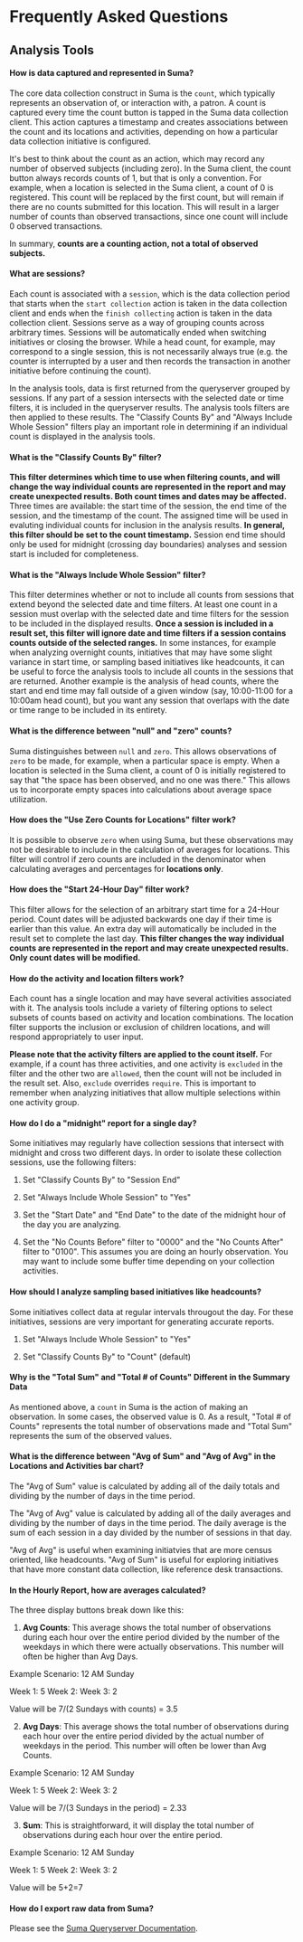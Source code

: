 # Frequently Asked Questions

## Analysis Tools

#### How is data captured and represented in Suma?
The core data collection construct in Suma is the `count`, which typically represents an observation of, or interaction with, a patron. A count is captured every time the count button is tapped in the Suma data collection client. This action captures a timestamp and creates associations between the count and its locations and activities, depending on how a particular data collection initiative is configured.

It's best to think about the count as an action, which may record any number of observed subjects (including zero). In the Suma client, the count button always records counts of 1, but that is only a convention. For example, when a location is selected in the Suma client, a count of 0 is registered. This count will be replaced by the first count, but will remain if there are no counts submitted for this location. This will result in a larger number of counts than observed transactions, since one count will include 0 observed transactions.

In summary, **counts are a counting action, not a total of observed subjects.**

#### What are sessions?
Each count is associated with a `session`, which is the data collection period that starts when the `start collection` action is taken in the data collection client and ends when the `finish collecting` action is taken in the data collection client. Sessions serve as a way of grouping counts across arbitrary times. Sessions will be automatically ended when switching initiatives or closing the browser. While a head count, for example, may correspond to a single session, this is not necessarily always true (e.g. the counter is interrupted by a user and then records the transaction in another initiative before continuing the count).

In the analysis tools, data is first returned from the queryserver grouped by sessions. If any part of a session intersects with the selected date or time filters, it is included in the queryserver results. The analysis tools filters are then applied to these results. The "Classify Counts By" and "Always Include Whole Session" filters play an important role in determining if an individual count is displayed in the analysis tools.

#### What is the "Classify Counts By" filter?
**This filter determines which time to use when filtering counts, and will change the way individual counts are represented in the report and may create unexpected results. Both count times and dates may be affected.** Three times are available: the start time of the session, the end time of the session, and the timestamp of the count. The assigned time will be used in evaluting individual counts for inclusion in the analysis results. **In general, this filter should be set to the count timestamp.** Session end time should only be used for midnight (crossing day boundaries) analyses and session start is included for completeness.

#### What is the "Always Include Whole Session" filter?
This filter determines whether or not to include all counts from sessions that extend beyond the selected date and time filters. At least one count in a session must overlap with the selected date and time filters for the session to be included in the displayed results. **Once a session is included in a result set, this filter will ignore date and time filters if a session contains counts outside of the selected ranges.** In some instances, for example when analyzing overnight counts, initiatives that may have some slight variance in start time, or sampling based initiatives like headcounts, it can be useful to force the analysis tools to include all counts in the sessions that are returned. Another example is the analysis of head counts, where the start and end time may fall outside of a given window (say, 10:00-11:00 for a 10:00am head count), but you want any session that overlaps with the date or time range to be included in its entirety.

#### What is the difference between "null" and "zero" counts?
Suma distinguishes between `null` and `zero`. This allows observations of `zero` to be made, for example, when a particular space is empty. When a location is selected in the Suma client, a count of 0 is initially registered to say that "the space has been observed, and no one was there." This allows us to incorporate empty spaces into calculations about average space utilization.

#### How does the "Use Zero Counts for Locations" filter work?
It is possible to observe `zero` when using Suma, but these observations may not be desirable to include in the calculation of averages for locations. This filter will control if zero counts are included in the denominator when calculating averages and percentages for **locations only**.

#### How does the "Start 24-Hour Day" filter work?
This filter allows for the selection of an arbitrary start time for a 24-Hour period. Count dates will be adjusted backwards one day if their time is earlier than this value. An extra day will automatically be included in the result set to complete the last day. **This filter changes the way individual counts are represented in the report and may create unexpected results. Only count dates will be modified.**

#### How do the activity and location filters work?
Each count has a single location and may have several activities associated with it. The analysis tools include a variety of filtering options to select subsets of counts based on activity and location combinations. The location filter supports the inclusion or exclusion of children locations, and will respond appropriately to user input.

**Please note that the activity filters are applied to the count itself.** For example, if a count has three activities, and one activity is `excluded` in the filter and the other two are `allowed`, then the count will not be included in the result set. Also, `exclude` overrides `require`. This is important to remember when analyzing initiatives that allow multiple selections within one activity group.

#### How do I do a "midnight" report for a single day?
Some initiatives may regularly have collection sessions that intersect with midnight and cross two different days. In order to isolate these collection sessions, use the following filters:

1) Set "Classify Counts By" to "Session End"

2) Set "Always Include Whole Session" to "Yes"

3) Set the "Start Date" and "End Date" to the date of the midnight hour of the day you are analyzing.

4) Set the "No Counts Before" filter to "0000" and the "No Counts After" filter to "0100". This assumes you are doing an hourly observation. You may want to include some buffer time depending on your collection activities.

#### How should I analyze sampling based initiatives like headcounts?
Some initiatives collect data at regular intervals througout the day. For these initiatives, sessions are very important for generating accurate reports.

1) Set "Always Include Whole Session" to "Yes"

2) Set "Classify Counts By" to "Count" (default)

#### Why is the "Total Sum" and "Total # of Counts" Different in the Summary Data
As mentioned above, a `count` in Suma is the action of making an observation.
In some cases, the observed value is 0. As a result, "Total # of Counts" represents the total number of observations made and "Total Sum" represents the sum of the observed values.

#### What is the difference between "Avg of Sum" and "Avg of Avg" in the Locations and Activities bar chart?
The "Avg of Sum" value is calculated by adding all of the daily totals and dividing by the number of days in the time period.

The "Avg of Avg" value is calculated by adding all of the daily averages and dividing by the number of days in the time period. The daily average is the sum of each session in a day divided by the number of sessions in that day.

"Avg of Avg" is useful when examining initiatvies that are more census oriented, like headcounts. "Avg of Sum" is useful for exploring initiatives that have more constant data collection, like reference desk transactions.

#### In the Hourly Report, how are averages calculated?

The three display buttons break down like this:

1) **Avg Counts**: This average shows the total number of observations during each hour over the entire period divided by the number of the weekdays in which there were actually observations. This number will often be higher than Avg Days.

Example Scenario: 12 AM Sunday

Week 1: 5
Week 2:
Week 3: 2

Value will be 7/(2 Sundays with counts) = 3.5

2) **Avg Days**: This average shows the total number of observations during each hour over the entire period divided by the actual number of weekdays in the period. This number will often be lower than Avg Counts. 

Example Scenario: 12 AM Sunday

Week 1: 5
Week 2:
Week 3: 2

Value will be 7/(3 Sundays in the period) = 2.33

3) **Sum**: This is straightforward, it will display the total number of observations during each hour over the entire period.

Example Scenario: 12 AM Sunday

Week 1: 5
Week 2:
Week 3: 2

Value will be 5+2=7

#### How do I export raw data from Suma?
Please see the [Suma Queryserver Documentation](queryserver.md).
